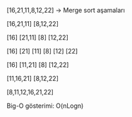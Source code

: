 [16,21,11,8,12,22] -> Merge sort aşamaları

[16,21,11] [8,12,22]

[16] [21,11] [8] [12,22]

[16] [21] [11] [8] [12] [22]

[16] [11,21] [8] [12,22]

[11,16,21] [8,12,22]

[8,11,12,16,21,22]

Big-O gösterimi: O(nLogn)
